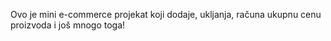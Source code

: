 Ovo je mini e-commerce projekat koji dodaje, ukljanja, računa ukupnu cenu proizvoda i još mnogo toga!


